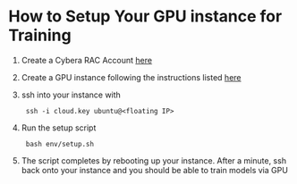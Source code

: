# How to Setup Your GPU instance for Training 

1. Create a Cybera RAC Account [here](https://rac-portal.cybera.ca)
2. Create a GPU instance following the instructions listed [here](https://docs.google.com/document/d/12_iH7oFfP2MTBi7wCR92PiIalhsB8i2bcz2G89wUsmk/edit#heading=h.uvc95u5xadk8)
3. ssh into your instance with 

        ssh -i cloud.key ubuntu@<floating IP>
        
4. Run the setup script

        bash env/setup.sh 
       
5. The script completes by rebooting up your instance. After a minute, ssh back onto your instance and you should be able to train models via GPU
